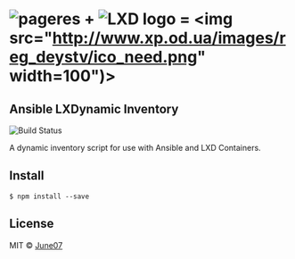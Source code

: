 # ![pageres](https://june07.github.io/ansible-dynamic-inventory/media/ansible.svg) + ![LXD logo](https://assets.ubuntu.com/v1/f581fd89-lxd_takeover.png) = <img src="http://www.xp.od.ua/images/reg_deystv/ico_need.png" width=100")>

## Ansible LXDynamic Inventory ##
![Build Status](https://img.shields.io/travis/USER/REPO.svg)

A dynamic inventory script for use with Ansible and LXD Containers.  

## 
## Install
```
$ npm install --save
```

## License
MIT © [June07](https://github.com/june07)